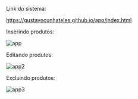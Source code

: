 Link do sistema:

https://gustavocunhateles.github.io/app/index.html

Inserindo produtos:

![app](https://user-images.githubusercontent.com/42899628/66792420-f86bd180-eece-11e9-97be-ed0d7523cbbc.JPG)

Editando produtos:

![app2](https://user-images.githubusercontent.com/42899628/66792629-f8200600-eecf-11e9-9581-651fc6b610bf.JPG)

Excluindo produtos:

![app3](https://user-images.githubusercontent.com/42899628/66792791-b5aaf900-eed0-11e9-8211-648cd6b797a5.JPG)
